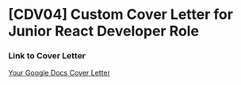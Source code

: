 # [CDV04] Custom Cover Letter for Junior React Developer Role


### Link to Cover Letter
[Your Google Docs Cover Letter](https://docs.google.com/document/d/15g7fmQPfAB_6P22tdEMDCIN1et8iNmqi6p-mPi5L1Xs/edit?usp=sharing)



